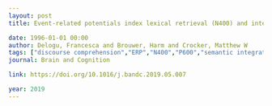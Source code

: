 ```yaml
---
layout: post
title: Event-related potentials index lexical retrieval (N400) and integration (P600) during language comprehension

date: 1996-01-01 00:00
author: Delogu, Francesca and Brouwer, Harm and Crocker, Matthew W
tags: ["discourse comprehension","ERP","N400","P600","semantic integration"]
journal: Brain and Cognition

link: https://doi.org/10.1016/j.bandc.2019.05.007

year: 2019
---
```



